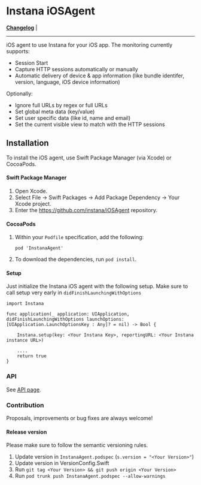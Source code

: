 # Instana iOSAgent

**[Changelog](https://github.com/instana/iOSAgent/blob/master/Changelog.md)** |

---

iOS agent to use Instana for your iOS app. The monitoring currently supports:

- Session Start
- Capture  HTTP sessions automatically or manually
- Automatic delivery of device & app information (like bundle identifer, version, language, iOS device information)

Optionally:

- Ignore full URLs by regex or full URLs
- Set global meta data (key/value)
- Set user specific data (like id, name and email)
- Set the current visible view to match with the HTTP sessions  


## Installation

To install the iOS agent, use Swift Package Manager (via Xcode) or CocoaPods.

#### Swift Package Manager

1. Open Xcode.
2. Select File -> Swift Packages -> Add Package Dependency -> Your Xcode project.
3. Enter the https://github.com/instana/iOSAgent repository.

#### CocoaPods

1. Within your `Podfile` specification, add the following:

   `pod 'InstanaAgent'`

2. To download the dependencies, run `pod install`.

#### Setup
Just initialize the Instana iOS agent with the following setup. Make sure to call setup very early in `didFinishLaunchingWithOptions`

```
import Instana

func application(_ application: UIApplication, didFinishLaunchingWithOptions launchOptions: [UIApplication.LaunchOptionsKey : Any]? = nil) -> Bool {

	Instana.setup(key: <Your Instana Key>, reportingURL: <Your Instana instance URL>)

	....
	return true
}
```

### API

See [API page](https://docs.instana.io/products/mobile_app_monitoring/ios_api/).

### Contribution
Proposals, improvements or bug fixes are always welcome!

#### Release version
Please make sure to follow the semantic versioning rules.
1. Update version in `InstanaAgent.podspec` (`s.version = "<Your Version>"`)
2. Update version in VersionConfig.Swift
3. Run `git tag <Your Version> && git push origin <Your Version>`
4. Run `pod trunk push InstanaAgent.podspec --allow-warnings`
